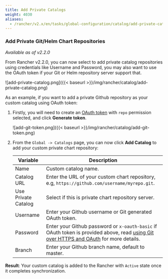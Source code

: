 ```yaml
---
title: Add Private Catalogs
weight: 4030
aliases:
  - /rancher/v2.x/en/tasks/global-configuration/catalog/add-private-catalogs/
---
```


### Add Private Git/Helm Chart Repositories
_Available as of v2.2.0_

From Rancher v2.2.0, you can now select to add private catalog repositories using credentials like Username and Password, you may also want to use the 
OAuth token if your Git or Helm repository server support that.

![add-private-catalog.png]({{< baseurl >}}/img/rancher/catalog/add-private-catalog.png)

As an example, if you want to add a private Github repository as your custom catalog using OAuth token:

1. Firstly, you will need to create an [OAuth token](https://github.com/settings/tokens) 
with `repo` permission selected, and click **Generate token**.

    ![add-git-token.png]({{< baseurl >}}/img/rancher/catalog/add-git-token.png)


2. From the `Global -> Catalogs` page, you can now click **Add Catalog** to add your custom private chart repository:

    | Variable              |  Description  |
    | --------------------  | ------------- |
    | 	Name                | Custom catalog name. |
    | 	Catalog URL         | Enter the URL of your custom chart repository, e.g, `https://github.com/username/myrepo.git`. |
    | 	Use Private Catalog | Select if this is private chart repository server. |
    | 	Username            | Enter your Github username or Git generated OAuth token. |
    | 	Password            | Enter your Github password or `x-oauth-basic` if OAuth token is provided above, read [using Git over HTTPS and OAuth](https://github.blog/2012-09-21-easier-builds-and-deployments-using-git-over-https-and-oauth/) for more details. |
    | 	Branch              | Enter your Github branch name, default to master. |
    

**Result**: Your custom catalog is added to the Rancher with `Active` state once it completes synchronization.
